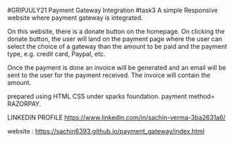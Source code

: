 #GRIPJULY21 
Payment Gateway Integration #task3
A simple Responsive website where payment gateway is integrated.

On this website, there is a  donate button on the homepage. On clicking the donate button, the user will land on the payment page where the user can select the choice of a gateway than the amount to be paid and the payment type, e.g. credit card, Paypal, etc. 

Once the payment is done an invoice will be generated and an email will be sent to the user for the payment received. The invoice will contain the amount.

 prepared using HTML CSS under sparks foundation.
payment method= RAZORPAY.

LINKEDIN  PROFILE
https://www.linkedin.com/in/sachin-verma-3ba2631a6/

website :
https://sachin6393.github.io/payment_gateway/index.html

